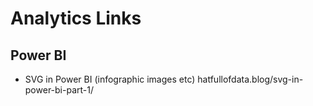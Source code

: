 # Analytics Links

## Power BI
- SVG in Power BI (infographic images etc) hatfullofdata.blog/svg-in-power-bi-part-1/
